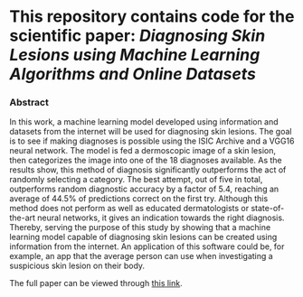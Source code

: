 # This repository contains code for the scientific paper: *Diagnosing Skin Lesions using Machine Learning Algorithms and Online Datasets*

### Abstract
In this work, a machine learning model developed using information and datasets from the internet will be used for diagnosing skin lesions. The goal is to see if making diagnoses is possible using the ISIC Archive and a VGG16 neural network. The model is fed a dermoscopic image of a skin lesion, then categorizes the image into one of the 18 diagnoses available. As the results show, this method of diagnosis significantly outperforms the act of randomly selecting a category. The best attempt, out of five in total, outperforms random diagnostic accuracy by a factor of 5.4, reaching an average of 44.5% of predictions correct on the first try. Although this method does not perform as well as educated dermatologists or state-of-the-art neural networks, it gives an indication towards the right diagnosis. Thereby, serving the purpose of this study by showing that a machine learning model capable of diagnosing skin lesions can be created using information from the internet. An application of this software could be, for example, an app that the average person can use when investigating a suspicious skin lesion on their body.


The full paper can be viewed through [this link](https://docs.google.com/document/d/1JUQ5-6f3JRzDOhEy49yP4tLEbSGHyttKnkKcocT0DMg/edit?usp=sharing). 
